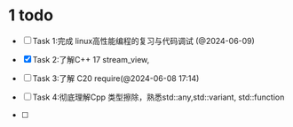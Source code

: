 # 1 todo
- [ ] Task 1:完成 linux高性能编程的复习与代码调试 (@2024-06-09)

- [x] Task 2:了解C++ 17 stream_view,
- [ ] Task 3:了解 C20 require(@2024-06-08 17:14)

- [ ] Task 4:彻底理解Cpp 类型擦除，熟悉std::any,std::variant, std::function
- [ ] 

